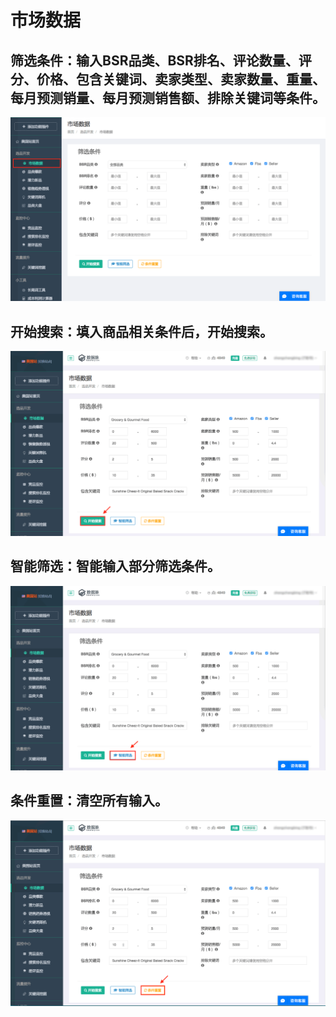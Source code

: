 
# 市场数据

## 筛选条件：输入BSR品类、BSR排名、评论数量、评分、价格、包含关键词、卖家类型、卖家数量、重量、每月预测销量、每月预测销售额、排除关键词等条件。

![](images/19.png)

## 开始搜索：填入商品相关条件后，开始搜索。

![](images/20.png)

## 智能筛选：智能输入部分筛选条件。

![](images/21.png)

## 条件重置：清空所有输入。

![](images/22.png)